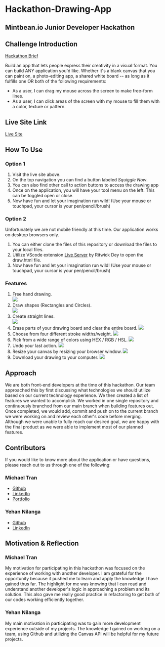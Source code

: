 # Hackathon-Drawing-App

## Mintbean.io Junior Developer Hackathon

## Challenge Introduction

[Hackathon Brief](https://mintbean.io/meets/cfa4fa54-c706-4c51-a04f-671f6686f9fd/resources)

Build an app that lets people express their creativity in a visual format. You can build ANY application you'd like. Whether it's a blank canvas that you can paint on, a photo-editing app, a shared white board -- as long as it fulfills one OR both of the following requirements:

-   As a user, I can drag my mouse across the screen to make free-form lines.
-   As a user, I can click areas of the screen with my mouse to fill them with a color, texture or pattern.

## Live Site Link

[Live Site](https://squiggle-drawing-app.netlify.app/)

## How To Use

### Option 1

1. Visit the live site above.
2. On the top navigation you can find a button labeled _Squiggle Now_.
3. You can also find other call to action buttons to access the drawing app
4. Once on the application, you will have your tool menu on the left. This can be toggled open or close.
5. Now have fun and let your imagination run wild! (Use your mouse or touchpad, your cursor is your pen/pencil/brush)

### Option 2

Unfortunately we are not mobile friendly at this time. Our application works on desktop browsers only.

1. You can either clone the files of this repository or download the files to your local files.
2. Utilize VScode extension [Live Server](https://marketplace.visualstudio.com/items?itemName=ritwickdey.LiveServer) by Ritwick Dey to open the draw.html file.
3. Now have fun and let your imagination run wild! (Use your mouse or touchpad, your cursor is your pen/pencil/brush)

### Features

1. Free hand drawing.  
   ![](./media/gifs/Feature1.gif)
2. Draw shapes (Rectangles and Circles).  
   ![](./media/gifs/Feature2.gif)
3. Create straight lines.  
   ![](./media/gifs/Feature3.gif)
4. Erase parts of your drawing board and clear the entire board.
   ![](./media/gifs/Feature4.gif)
5. Choose from four different stroke widths/weight.
   ![](./media/gifs/Feature5.gif)
6. Pick from a wide range of colors using HEX / RGB / HSL.
   ![](./media/gifs/Feature6.gif)
7. Undo your last action.
   ![](./media/gifs/Feature7.gif)
8. Resize your canvas by resizing your browser window.
   ![](./media/gifs/Feature8.gif)
9. Download your drawing to your computer.
   ![](./media/gifs/Feature9.gif)

## Approach

We are both front-end developers at the time of this hackathon. Our team approached this by first discussing what technologies we should utilize based on our current technology experience. We then created a list of features we wanted to accomplish. We worked in one single repository and continuously branched from our main branch when building features out. Once completed, we would add, commit and push on to the current branch we were working on and review each other's code before merging. Although we were unable to fully reach our desired goal, we are happy with the final product as we were able to implement most of our planned features.

## Contributors

If you would like to know more about the application or have questions, please reach out to us through one of the following:

### Michael Tran

-   [Github](https://github.com/michaelhtran120)
-   [LinkedIn](https://www.linkedin.com/in/michaelhtran120/)
-   [Portfolio](https://www.michaelhtran.com)

### Yehan Nilanga

-   [Github](https://github.com/Yehan20)
-   [LinkedIn](https://www.linkedin.com/in/yehan-nilanga-552b87161/)

## Motivation & Reflection

### Michael Tran

My motivation for participating in this hackathon was focused on the experience of working with another developer. I am grateful for the opportunity because it pushed me to learn and apply the knowledge I have gained thus far. The highlight for me was knowing that I can read and understand another developer's logic in approaching a problem and its solution. This also gave me really good practice in refactoring to get both of our codes working efficiently together.

### Yehan Nilanga

My main motivation in participating was to gain more development experience outside of my projects. The knowledge I gained on working on a team, using Github and utilizing the Canvas API will be helpful for my future projects.
